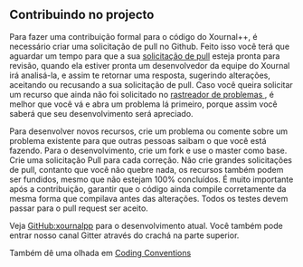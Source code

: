 ## Contribuindo no projecto

Para fazer uma contribuição formal para o código do Xournal++, é necessário criar uma solicitação de pull no Github. Feito isso você terá que aguardar um tempo para que a sua [solicitação de pull](https://github.com/xournalpp/xournalpp/pulls) esteja pronta para revisão, quando ela estiver pronta um desenvolvedor da equipe do Xournal irá analisá-la, e assim te retornar uma resposta, sugerindo alterações, aceitando ou recusando a sua solicitação de pull. Caso você queira solicitar um recurso que ainda não foi solicitado no [rastreador de problemas ](https://github.com/xournalpp/xournalpp/issues), é melhor que você vá e abra um problema lá primeiro, porque assim você saberá que seu desenvolvimento será apreciado.

Para desenvolver novos recursos, crie um problema ou comente sobre um problema existente para que outras pessoas saibam o que você está fazendo.
Para o desenvolvimento, crie um fork e use o master como base. Crie uma solicitação Pull para cada correção.
Não crie grandes solicitações de pull, contanto que você não quebre nada, os recursos também podem ser
fundidos, mesmo que não estejam 100% concluídos. É muito importante após a contribuição, garantir que o código ainda compile corretamente da mesma forma que compilava antes das alterações. Todos os testes devem passar para o pull request ser aceito.

Veja [GitHub:xournalpp](http://github.com/xournalpp/xournalpp) para o desenvolvimento atual. Você também pode entrar
nosso canal Gitter através do crachá na parte superior.

Também dê uma olhada em [Coding Conventions](https://github.com/xournalpp/xournalpp/wiki/Coding-conventions)